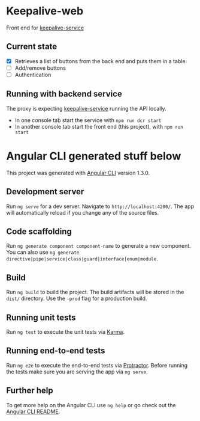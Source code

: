 # Keepalive-web
Front end for [keepalive-service](https://github.com/gangstead/keepalive-service)

## Current state
- [x] Retrieves a list of buttons from the back end and puts them in a table.
- [ ] Add/remove buttons
- [ ] Authentication

## Running with backend service
The proxy is expecting [keepalive-service](https://github.com/gangstead/keepalive-service) running the API locally.
- In one console tab start the service with `npm run dcr start`
- In another console tab start the front end (this project), with `npm run start`

# Angular CLI generated stuff below
This project was generated with [Angular CLI](https://github.com/angular/angular-cli) version 1.3.0.

## Development server

Run `ng serve` for a dev server. Navigate to `http://localhost:4200/`. The app will automatically reload if you change any of the source files.

## Code scaffolding

Run `ng generate component component-name` to generate a new component. You can also use `ng generate directive|pipe|service|class|guard|interface|enum|module`.

## Build

Run `ng build` to build the project. The build artifacts will be stored in the `dist/` directory. Use the `-prod` flag for a production build.

## Running unit tests

Run `ng test` to execute the unit tests via [Karma](https://karma-runner.github.io).

## Running end-to-end tests

Run `ng e2e` to execute the end-to-end tests via [Protractor](http://www.protractortest.org/).
Before running the tests make sure you are serving the app via `ng serve`.

## Further help

To get more help on the Angular CLI use `ng help` or go check out the [Angular CLI README](https://github.com/angular/angular-cli/blob/master/README.md).
